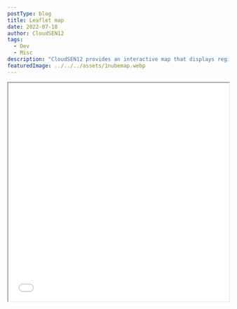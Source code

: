 ```yaml
---
postType: blog
title: Leaflet map
date: 2022-07-18
author: CloudSEN12
tags:
  - Dev
  - Misc
description: "CloudSEN12 provides an interactive map that displays regions of interest (ROI) for cloud and shadow detection in satellite images. This map allows users to explore and download geographic data relevant for remote sensing studies and environmental analysis."
featuredImage: ../../../assets/1nubemap.webp
---
```



<iframe src="../../../assets/map.html" width="100%" height="500px"></iframe>